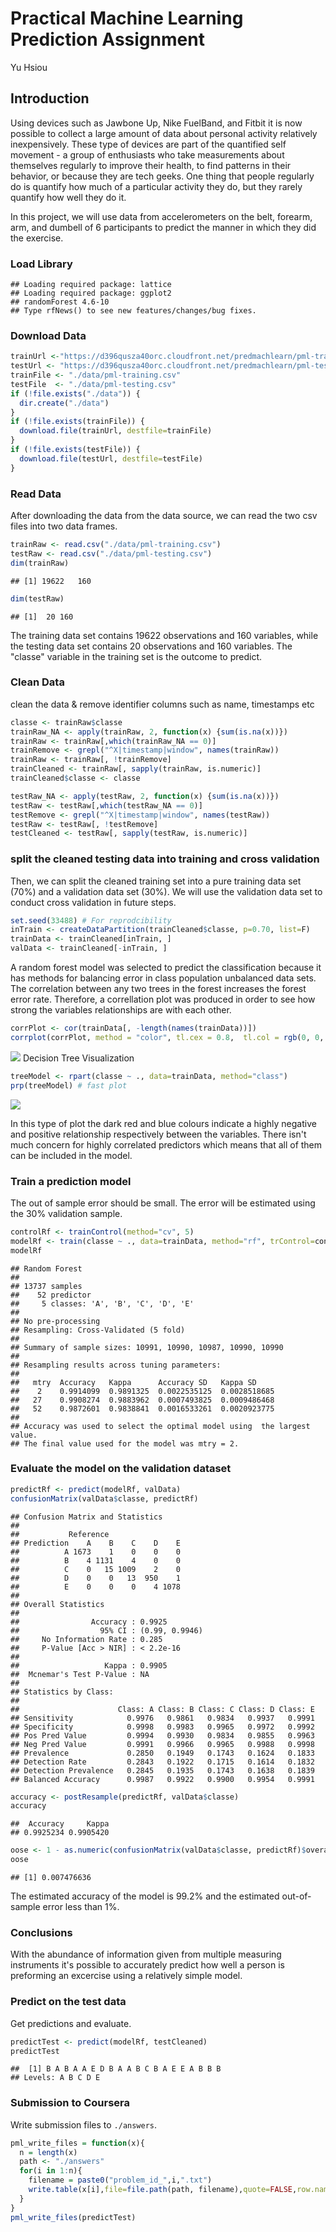 # Practical Machine Learning Prediction Assignment
Yu Hsiou  
## Introduction  
Using devices such as Jawbone Up, Nike FuelBand, and Fitbit it is now possible to collect a large amount of data about personal activity relatively inexpensively. These type of devices are part of the quantified self movement - a group of enthusiasts who take measurements about themselves regularly to improve their health, to find patterns in their behavior, or because they are tech geeks. One thing that people regularly do is quantify how much of a particular activity they do, but they rarely quantify how well they do it.  

In this project, we will use data from accelerometers on the belt, forearm, arm, and dumbell of 6 participants to predict the manner in which they did the exercise.  

### Load Library 

```
## Loading required package: lattice
## Loading required package: ggplot2
## randomForest 4.6-10
## Type rfNews() to see new features/changes/bug fixes.
```
### Download Data

```r
trainUrl <-"https://d396qusza40orc.cloudfront.net/predmachlearn/pml-training.csv"
testUrl <- "https://d396qusza40orc.cloudfront.net/predmachlearn/pml-testing.csv"
trainFile <- "./data/pml-training.csv"
testFile  <- "./data/pml-testing.csv"
if (!file.exists("./data")) {
  dir.create("./data")
}
if (!file.exists(trainFile)) {
  download.file(trainUrl, destfile=trainFile)
}
if (!file.exists(testFile)) {
  download.file(testUrl, destfile=testFile)
}
```
### Read Data
After downloading the data from the data source, we can read the two csv files into two data frames.  

```r
trainRaw <- read.csv("./data/pml-training.csv")
testRaw <- read.csv("./data/pml-testing.csv")
dim(trainRaw)
```

```
## [1] 19622   160
```

```r
dim(testRaw)
```

```
## [1]  20 160
```
The training data set contains 19622 observations and 160 variables, while the testing data set contains 20 observations and 160 variables. The "classe" variable in the training set is the outcome to predict. 

### Clean Data
clean the data & remove identifier columns such as name, timestamps etc

```r
classe <- trainRaw$classe
trainRaw_NA <- apply(trainRaw, 2, function(x) {sum(is.na(x))})
trainRaw <- trainRaw[,which(trainRaw_NA == 0)]
trainRemove <- grepl("^X|timestamp|window", names(trainRaw))
trainRaw <- trainRaw[, !trainRemove]
trainCleaned <- trainRaw[, sapply(trainRaw, is.numeric)]
trainCleaned$classe <- classe

testRaw_NA <- apply(testRaw, 2, function(x) {sum(is.na(x))})
testRaw <- testRaw[,which(testRaw_NA == 0)]
testRemove <- grepl("^X|timestamp|window", names(testRaw))
testRaw <- testRaw[, !testRemove]
testCleaned <- testRaw[, sapply(testRaw, is.numeric)]
```

### split the cleaned testing data into training and cross validation
Then, we can split the cleaned training set into a pure training data set (70%) and a validation data set (30%). We will use the validation data set to conduct cross validation in future steps.  

```r
set.seed(33488) # For reprodcibility
inTrain <- createDataPartition(trainCleaned$classe, p=0.70, list=F)
trainData <- trainCleaned[inTrain, ]
valData <- trainCleaned[-inTrain, ]
```

A random forest model was selected to predict the classification because it has methods for balancing error in class population unbalanced data sets. The correlation between any two trees in the forest increases the forest error rate. Therefore, a correllation plot was produced in order to see how strong the variables relationships are with each other.


```r
corrPlot <- cor(trainData[, -length(names(trainData))])
corrplot(corrPlot, method = "color", tl.cex = 0.8,  tl.col = rgb(0, 0, 0))
```

![](Project_files/figure-html/unnamed-chunk-6-1.png) 
Decision Tree Visualization

```r
treeModel <- rpart(classe ~ ., data=trainData, method="class")
prp(treeModel) # fast plot
```

![](Project_files/figure-html/unnamed-chunk-7-1.png) 

In this type of plot the dark red and blue colours indicate a highly negative and positive relationship respectively between the variables. There isn't much concern for highly correlated predictors which means that all of them can be included in the model.

### Train a prediction model
The out of sample error should be small.  The error will be estimated using the 30% validation sample.


```r
controlRf <- trainControl(method="cv", 5)
modelRf <- train(classe ~ ., data=trainData, method="rf", trControl=controlRf)
modelRf
```

```
## Random Forest 
## 
## 13737 samples
##    52 predictor
##     5 classes: 'A', 'B', 'C', 'D', 'E' 
## 
## No pre-processing
## Resampling: Cross-Validated (5 fold) 
## 
## Summary of sample sizes: 10991, 10990, 10987, 10990, 10990 
## 
## Resampling results across tuning parameters:
## 
##   mtry  Accuracy   Kappa      Accuracy SD   Kappa SD    
##    2    0.9914099  0.9891325  0.0022535125  0.0028518685
##   27    0.9908274  0.9883962  0.0007493825  0.0009486468
##   52    0.9872601  0.9838841  0.0016533261  0.0020923775
## 
## Accuracy was used to select the optimal model using  the largest value.
## The final value used for the model was mtry = 2.
```

### Evaluate the model on the validation dataset


```r
predictRf <- predict(modelRf, valData)
confusionMatrix(valData$classe, predictRf)
```

```
## Confusion Matrix and Statistics
## 
##           Reference
## Prediction    A    B    C    D    E
##          A 1673    1    0    0    0
##          B    4 1131    4    0    0
##          C    0   15 1009    2    0
##          D    0    0   13  950    1
##          E    0    0    0    4 1078
## 
## Overall Statistics
##                                         
##                Accuracy : 0.9925        
##                  95% CI : (0.99, 0.9946)
##     No Information Rate : 0.285         
##     P-Value [Acc > NIR] : < 2.2e-16     
##                                         
##                   Kappa : 0.9905        
##  Mcnemar's Test P-Value : NA            
## 
## Statistics by Class:
## 
##                      Class: A Class: B Class: C Class: D Class: E
## Sensitivity            0.9976   0.9861   0.9834   0.9937   0.9991
## Specificity            0.9998   0.9983   0.9965   0.9972   0.9992
## Pos Pred Value         0.9994   0.9930   0.9834   0.9855   0.9963
## Neg Pred Value         0.9991   0.9966   0.9965   0.9988   0.9998
## Prevalence             0.2850   0.1949   0.1743   0.1624   0.1833
## Detection Rate         0.2843   0.1922   0.1715   0.1614   0.1832
## Detection Prevalence   0.2845   0.1935   0.1743   0.1638   0.1839
## Balanced Accuracy      0.9987   0.9922   0.9900   0.9954   0.9991
```

```r
accuracy <- postResample(predictRf, valData$classe)
accuracy
```

```
##  Accuracy     Kappa 
## 0.9925234 0.9905420
```

```r
oose <- 1 - as.numeric(confusionMatrix(valData$classe, predictRf)$overall[1])
oose
```

```
## [1] 0.007476636
```

The estimated accuracy of the model is 99.2% and the estimated out-of-sample error less than 1%.

### Conclusions
With the abundance of information given from multiple measuring instruments it's possible to accurately predict how well a person is preforming an excercise using a relatively simple model.

### Predict on the test data
Get predictions and evaluate.

```r
predictTest <- predict(modelRf, testCleaned)
predictTest
```

```
##  [1] B A B A A E D B A A B C B A E E A B B B
## Levels: A B C D E
```

### Submission to Coursera
Write submission files to `./answers`.

```r
pml_write_files = function(x){
  n = length(x)
  path <- "./answers"
  for(i in 1:n){
    filename = paste0("problem_id_",i,".txt")
    write.table(x[i],file=file.path(path, filename),quote=FALSE,row.names=FALSE,col.names=FALSE)
  }
}
pml_write_files(predictTest)
```
